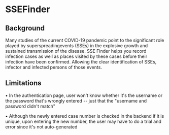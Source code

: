 # SSEFinder

## Background

Many studies of the current COVID-19 pandemic point to the significant role played by superspreadingevents (SSEs) in the explosive growth and sustained transmission of the disease.
SSE Finder helps you record infection cases as well as places visited by these cases before their infection have been confirmed. Allowing the clear identification of SSEs, infector and infected persons of those events.

## Limitations
 
• In the authentication page, user won't know whether it's the username or the password that's wrongly entered --  just that the "username and password didn't match"

• Although the newly entered case number is checked in the backend if it is unique, upon entering the new number, the user may have to do a trial and error since it's not auto-generated

